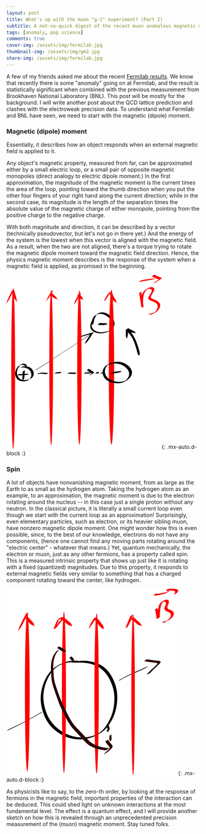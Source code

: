 ```yaml
---
layout: post
title: What's up with the muon "g-2" experiment? (Part I)
subtitle: A not-so-quick digest of the recent muon anomalous magnetic moment measurement
tags: [anomaly, pop science]
comments: true
cover-img: /assets/img/fermilab.jpg
thumbnail-img: /assets/img/gm2.jpg
share-img: /assets/img/fermilab.jpg
---
```


A few of my friends asked me about the recent [Fermilab results](https://news.fnal.gov/2021/04/first-results-from-fermilabs-muon-g-2-experiment-strengthen-evidence-of-new-physics/). We know that recently there is some "anomaly" going on at Fermilab, and the result is statistically significant when combined with the previous measurement from Brookhaven National Laboratory (BNL). This post will be mostly for the background. I will write another post about the QCD lattice prediction and clashes with the electroweak precision data. To understand what Fermilab and BNL have seen, we need to start with the magnetic (dipole) moment.

### Magnetic (dipole) moment

Essentially, it describes how an object responds when an external magnetic field is applied to it. 

Any object's magnetic property, measured from far, can be approximated either by a small electric loop, or a small pair of opposite magnetic monopoles (direct analogy to electric dipole moment.) In the first approximation, the magnitude of the magnetic moment is the current times the area of the loop, pointing toward the thumb direction when you put the other four fingers of your right hand along the current direction; while in the second case, its magnitude is the length of the separation times the absolute value of the magnetic charge of either monopole, pointing from the positive charge to the negative charge. 

With both magnitude and direction, it can be described by a vector (technically pseudovector, but let's not go in there yet.) And the energy of the system is the lowest when this vector is aligned with the magnetic field. As a result, when the two are not aligned, there's a torque trying to rotate the magnetic dipole moment toward the magnetic field direction. Hence, the physics magnetic moment describes is the response of the system when a magnetic field is applied, as promised in the beginning. 

![fig](/assets/img/inkscape/magnetic_dipole.png){: .mx-auto.d-block :}

### Spin

A lot of objects have nonvanishing magnetic moment, from as large as the Earth to as small as the hydrogen atom. Taking the hydrogen atom as an example, to an approximation, the magnetic moment is due to the electron rotating around the nucleus -- in this case just a single proton without any neutron. In the classical picture, it is literally a small current loop even though we start with the current loop as an approximation! Surprisingly, even elementary particles, such as electron, or its heavier sibling muon, have nonzero magnetic dipole moment. One might wonder how this is even possible, since, to the best of our knowledge, electrons do not have any components, (hence one cannot find any moving parts rotating around the "electric center" - whatever that means.) Yet, quantum mechanically, the electron or muon, just as any other fermions, has a property called spin. This is a measured intrinsic property that shows up just like it is rotating with a fixed (quantized) magnitudes. Due to this property, it responds to external magnetic fields very similar to something that has a charged component rotating toward the center, like hydrogen.

![fig](/assets/img/inkscape/gm2_electron.png){: .mx-auto.d-block :}

As physicists like to say, to the zero-th order, by looking at the response of fermions in the magnetic field, important properties of the interaction can be deduced. This could shed light on unknown interactions at the most fundamental level. The effect is a quantum effect, and I will provide another sketch on how this is revealed through an unprecedented precision measurement of the (muon) magnetic moment. Stay tuned folks. 